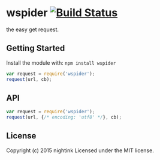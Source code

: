 # wspider [![Build Status](https://secure.travis-ci.org/nightink/wspider.png)](http://travis-ci.org/nightink/wspider)

the easy get request.

## Getting Started
Install the module with: `npm install wspider`

```javascript
var request = require('wspider');
request(url, cb);
```

## API

```javascript
var request = require('wspider');
request(url, {/* encoding: 'utf8' */}, cb);
```

## License
Copyright (c) 2015 nightink
Licensed under the MIT license.
